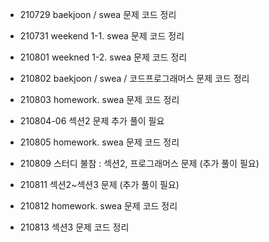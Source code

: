 - 210729 baekjoon / swea 문제 코드 정리
- 210731 weekend 1-1. swea 문제 코드 정리
- 210801 weekned 1-2. swea 문제 코드 정리
- 210802 baekjoon / swea / 코드프로그래머스 문제 코드 정리

- 210803 homework. swea 문제 코드 정리

- 210804-06 섹션2 문제 추가 풀이 필요
- 210805 homework. swea 문제 코드 정리
- 210809 스터디 불참 : 섹션2, 프로그래머스 문제 (추가 풀이 필요)
- 210811 섹션2~섹션3 문제 (추가 풀이 필요)
- 210812 homework. swea 문제 코드 정리
- 210813 섹션3 문제 코드 정리

